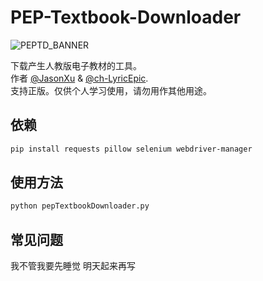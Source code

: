 # PEP-Textbook-Downloader
![PEPTD_BANNER](https://github.com/user-attachments/assets/4d52bc19-44f5-40b6-8260-dbd7c41c1e55)

下载产生人教版电子教材的工具。  
作者 [@JasonXu](https://github.com/JasonXu134590) & [@ch-LyricEpic](https://github.com/ch-LyricEpic).  
支持正版。仅供个人学习使用，请勿用作其他用途。

## 依赖

```bash
pip install requests pillow selenium webdriver-manager
```

## 使用方法

```bash
python pepTextbookDownloader.py
```

## 常见问题

我不管我要先睡觉 明天起来再写
